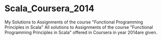 # Scala_Coursera_2014
My Solutions to Assignments of the course "Functional Programming Principles in Scala"
All solutions to Assignments of the course "Functional Programming Principles in Scala" offered 
in Coursera in year 2014are given.
